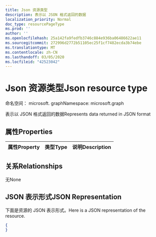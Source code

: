```yaml
---
title: Json 资源类型
description: 表示以 JSON 格式返回的数据
localization_priority: Normal
doc_type: resourcePageType
ms.prod: ''
author: ''
ms.openlocfilehash: 25a142fa9fedfb3746c884e936ba06486622ae11
ms.sourcegitcommit: 272996d2772b51105ec25f1cf7482ecda3b74ebe
ms.translationtype: MT
ms.contentlocale: zh-CN
ms.lasthandoff: 03/05/2020
ms.locfileid: "42523042"
---
```

# <a name="json-resource-type"></a><span data-ttu-id="fdd2f-103">Json 资源类型</span><span class="sxs-lookup"><span data-stu-id="fdd2f-103">Json resource type</span></span>

<span data-ttu-id="fdd2f-104">命名空间： microsoft. graph</span><span class="sxs-lookup"><span data-stu-id="fdd2f-104">Namespace: microsoft.graph</span></span>

<span data-ttu-id="fdd2f-105">表示以 JSON 格式返回的数据</span><span class="sxs-lookup"><span data-stu-id="fdd2f-105">Represents data returned in JSON format</span></span>
## <a name="properties"></a><span data-ttu-id="fdd2f-106">属性</span><span class="sxs-lookup"><span data-stu-id="fdd2f-106">Properties</span></span>
|<span data-ttu-id="fdd2f-107">属性</span><span class="sxs-lookup"><span data-stu-id="fdd2f-107">Property</span></span>|<span data-ttu-id="fdd2f-108">类型</span><span class="sxs-lookup"><span data-stu-id="fdd2f-108">Type</span></span>|<span data-ttu-id="fdd2f-109">说明</span><span class="sxs-lookup"><span data-stu-id="fdd2f-109">Description</span></span>|
|:---|:---|:---|

## <a name="relationships"></a><span data-ttu-id="fdd2f-110">关系</span><span class="sxs-lookup"><span data-stu-id="fdd2f-110">Relationships</span></span>
<span data-ttu-id="fdd2f-111">无</span><span class="sxs-lookup"><span data-stu-id="fdd2f-111">None</span></span>
## <a name="json-representation"></a><span data-ttu-id="fdd2f-112">JSON 表示形式</span><span class="sxs-lookup"><span data-stu-id="fdd2f-112">JSON Representation</span></span>
<span data-ttu-id="fdd2f-113">下面是资源的 JSON 表示形式。</span><span class="sxs-lookup"><span data-stu-id="fdd2f-113">Here is a JSON representation of the resource.</span></span>
<!--{
  "blockType": "resource",
  "@odata.type": "microsoft.graph.Json"
}-->
``` json
{
}
```



